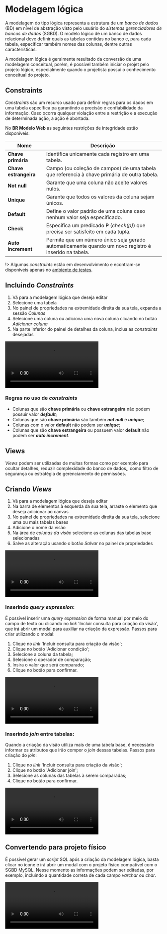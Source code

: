 # Modelagem lógica

A modelagem do tipo lógica representa a estrutura de um _banco de dados_ (BD) em nível de abstração visto pelo usuário do  _sistemas gerenciadores de bancos de dados_ (SGBD). O modelo lógico de um banco de dados relacional deve definir quais as tabelas contidas no banco e, para cada tabela, especificar também nomes das colunas, dentre outras características. 

A modelagem lógica é geralmente resultado da conversão de uma modelagem conceitual, porém, é possível também iniciar o projet pelo projeto lógico, especialmente quando o projetista possui o conhecimento conceitual do projeto.

## Constraints

_Constraints_ são um recurso usado para definir regras para os dados em uma tabela específica pa garantindo a precisão e confiabilidade da informação. Caso ocorra qualquer violação entre a restrição e a execução de determinada ação, a ação é abortada.

No **BR Modelo Web** as seguintes restrições de integridade estão disponíveis:

| Nome | Descrição |
| ---- | --------- |
| **Chave primária** | Identifica unicamente cada registro em uma tabela. |
| **Chave estrangeira** | Campo (ou coleção de campos) de uma tabela que referencia à chave primária de outra tabela. |
| **Not null** | Garante que uma coluna não aceite valores nulos. |
| **Unique** | Garante que todos os valores da coluna sejam únicos. |
| **Default** | Define o valor padrão de uma coluna caso nenhum valor seja especificado. |
| **Check** | Especifica um predicado **P** (_check(p)_) que precisa ser satisfeito em cada tupla. |
| **Auto increment** | Permite que um número único seja gerado automaticamente quando um novo registro é inserido na tabela. |

!> Algumas _constraints_ estão em desenvolvimento e econtram-se disponíveis apenas no [ambiente de testes](https://brmodelo-stage.herokuapp.com/#!/).

## Incluindo _Constraints_


1. Vá para a modelagem lógica que deseja editar
1. Selecione uma tabela
1. No painel de propriedades na extremidade direita da sua tela, expanda a sessão _Colunas_
1. Selecione uma coluna ou adiciona uma nova coluna clicando no botão _Adicionar coluna_
1. Na parte inferior do painel de detalhes da coluna, inclua as _constraints_ desejadas

<video class="video-player" controls>
	<source src="logical-model/assets/constraints.mp4" type="video/mp4">
	Desculpe, seu navegador não suporta esse formato de vídeo.
</video>

### Regras no uso de _constraints_

- Colunas que são **chave primária** ou **chave estrangeira** não podem possuir valor **_default_**;
- Colunas que são **chave primária** são também **_not null_** e **_unique_**;
- Colunas com o valor **default** não podem ser **_unique_**;
- Colunas que são **chave estrangeira** ou possuem valor **default** não podem ser **_auto increment_**.

## Views

_Views_ podem ser utilizadas de muitas formas como por exemplo para ocultar detalhes, reduzir complexidade do banco de dados,, como filtro de segurança ou estratégia de gerenciamento de permissões.

## Criando _Views_

1. Vá para a modelagem lógica que deseja editar
1. Na barra de elementos à esquerda da sua tela, arraste o elemento que deseja adicionar ao canvas
1. No painel de propriedades na extremidade direita da sua tela, selecione uma ou mais tabelas bases
1. Adicione o nome da visão
1. Na área de _colunas da visão_ selecione as colunas das tabelas base selecionadas
1. Salve as alteração usando o botão _Salvar_ no painel de propriedades

<video class="video-player" controls>
	<source src="logical-model/assets/views.mp4" type="video/mp4">
	Desculpe, seu navegador não suporta esse formato de vídeo.
</video>

### Inserindo _query expression_:

É possível inserir uma _query expression_ de forma manual por meio do campo de texto ou clicando no _link_ 'Incluir consulta para criação da visão', que irá abrir um modal para auxiliar na criação da expressão. Passos para criar utilizando o modal:

1. Clique no _link_ 'Incluir consulta para criação da visão';
1. Clique no botão 'Adicionar condição';
1. Selecione a coluna da tabela;
1. Selecione o operador de comparação;
1. Insira o valor que será comparado;
1. Clique no botão para confirmar.

<video class="video-player" controls>
	<source src="logical-model/assets/view-query-expression.mp4" type="video/mp4">
	Desculpe, seu navegador não suporta esse formato de vídeo.
</video>

### Inserindo _join_ entre tabelas:

Quando a criação da visão utiliza mais de uma tabela base, é necessário informar os atributos que irão compor o _join_ dessas tabelas. Passos para criação do _join_:

1. Clique no _link_ 'Incluir consulta para criação da visão';
1. Clique no botão 'Adicionar join';
1. Selecione as colunas das tabelas à serem comparadas;
1. Clique no botão para confirmar.

<video class="video-player" controls>
	<source src="logical-model/assets/joins.mp4" type="video/mp4">
	Desculpe, seu navegador não suporta esse formato de vídeo.
</video>

## Convertendo para projeto físico

É possível gerar um _script_ SQL após a criação da modelagem lógica, basta clicar no ícone e irá abrir um modal com o projeto físico compatível com o SGBD MySQL. Nesse momento as informações podem ser editadas, por exemplo, incluindo a quantidade correta de cada campo _varchar_ ou _char_.

<video class="video-player" controls>
	<source src="logical-model/assets/projeto-fisico.mp4" type="video/mp4">
	Desculpe, seu navegador não suporta esse formato de vídeo.
</video>